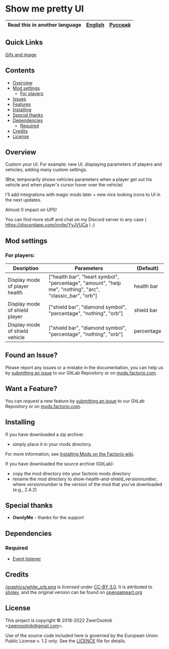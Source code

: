 # Show me pretty UI

Read this in another language | [English](/README.md) | [Русский](/docs/ru/README.md)
|---|---|---|

## Quick Links

[Gifs and image](gifs-and-image.md)

## Contents

* [Overview](#overview)
* [Mod settings](#mod-settings)
	* [For players](#player)
* [Issues](#issue)
* [Features](#feature)
* [Installing](#installing)
* [Special thanks](#special-thanks)
* [Dependencies](#dependencies)
	* [Required](#required)
* [Credits](#credits)
* [License](#license)

## Overview

Custom your UI. For example: new UI, displaying parameters of players and vehicles, adding many custom settings.

(Btw, temporarily shows vehicles parameters when a player get out his vehicle and when player's cursor hover over the vehicle)

I'll add integrations with magic mods later + new nice looking icons to UI in the next updates.

Almost 0 impact on UPS!

You can find more stuff and chat on my Discord server in any case ( https://discordapp.com/invite/YyJVUCa ) ;)

## Mod settings

### <a name="player"></a> For players:

| Desription | Parameters | (Default) |
| ---------- | ---------- |  -------- |
| Display mode of player health | ["health bar", "heart symbol", "percentage", "amount", "help me", "nothing", "arc", "classic_bar", "orb"] | health bar |
| Display mode of shield player | ["shield bar", "diamond symbol", "percentage", "nothing", "orb"] | shield bar |
| Display mode of shield vehicle | ["shield bar", "diamond symbol", "percentage", "nothing", "orb"] | percentage |

## <a name="issue"></a> Found an Issue?

Please report any issues or a mistake in the documentation, you can help us by
[submitting an issue](https://gitlab.com/ZwerOxotnik/show-health-and-shield/issues) to our GitLab Repository or on [mods.factorio.com](https://mods.factorio.com/mod/show-health-and-shield/discussion).

## <a name="feature"></a> Want a Feature?

You can *request* a new feature by [submitting an issue](https://gitlab.com/ZwerOxotnik/show-health-and-shield/issues) to our GitLab
Repository or on [mods.factorio.com](https://mods.factorio.com/mod/show-health-and-shield/discussion).

## Installing

If you have downloaded a zip archive:

* simply place it in your mods directory.

For more information, see [Installing Mods on the Factorio wiki](https://wiki.factorio.com/index.php?title=Installing_Mods).

If you have downloaded the source archive (GitLab):

* copy the mod directory into your factorio mods directory
* rename the mod directory to show-health-and-shield_*versionnumber*, where *versionnumber* is the version of the mod that you've downloaded (e.g., 2.4.2)

## Special thanks

* **OwnlyMe** - thanks for the support

## Dependencies

### Required

* [Event listener](https://mods.factorio.com/mod/event-listener)

## Credits

[/graphics/white_orb.png](/graphics/white_orb) is licensed under [CC-BY 3.0](https://creativecommons.org/licenses/by/3.0/). It is attributed to [sholev](https://opengameart.org/users/sholev), and the original version can be found on [opengameart.org](https://opengameart.org/content/shield-aura-effect)

## License

This project is copyright © 2018-2022 ZwerOxotnik \<zweroxotnik@gmail.com\>.

Use of the source code included here is governed by the European Union Public License v. 1.2 only. See the [LICENCE](/LICENCE) file for details.

[homepage]: http://mods.factorio.com/mod/show-health-and-shield
[Factorio]: https://factorio.com/
